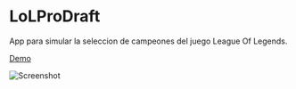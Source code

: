 # LoLProDraft

App para simular la seleccion de campeones del juego League Of Legends.

[Demo](https://infinite-brook-72481.herokuapp.com/ "Live Version")

![Screenshot](https://raw.githubusercontent.com/urekMazino/LoLProDraft/master/ChampionSelect.png)
